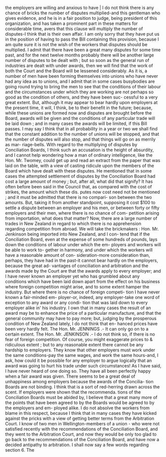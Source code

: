 the employers are willing and anxious to have | I do not think there is any chance of bricks the number of disputes multiplied-and this gentleman who gives evidence, and he is in a fair position to judge, being president of this organization, and has taken a prominent part in these matters for considerable time, avers that this clause will multiply the number of disputes-I think that is their own affair. I am only sorry that they have put us in the position of having to pass the Bill containing this provision, because I am quite sure it is not the wish of the workers that disputes should be multiplied. I admit that there have been a great many disputes for some time past, and for the next twelve months probably there will be another large number of disputes to be dealt with ; but so soon as the general run of industries are dealt with under awards, then we will find that the work of both the Court and the Board will be lessened considerably. As it is, a number of men have been forming themselves into unions who have never had any idea as to unions, and I admit that in some cases busybodies are going round trying to bring the men to see that the conditions of their labour and the circumstances under which they are working are not perhaps so good as the condition of others, and they have been suc- cessful to a very great extent. But, although it may appear to bear hardly upon employers at the present time, it will, I think, be to their benefit in the future; because, while these unions are formed now and disputes are brought before the Board, awards will be given and the conditions of any particular trade will be laid down ; and in many cases the awards will be limited, if this Bill passes. I may say I think that in all probability in a year or two we shall find that the constant addition to the number of unions will be stopped, and that the number of disputes will also stop, and that things will go on as merrily as mar- riage-bells. With regard to the multiplying of disputes by Conciliation Boards, I think such an accusation is the height of absurdity, and I cannot help wondering how a man of ordinary intelligence, like the Hon. Mr. Twomey, could get up and read an extract from the paper that was laid on the table, with a view of casting ridicule upon the members of the Board which have dealt with these disputes. He mentioned that in some cases the attempted settlement of disputes by the Conciliation Board had cost a large amount of money ; but, after all, what did that signify? It has often before been said in the Council that, as compared with the cost of strikes, the amount which these dis. putes now cost need not be mentioned ; and it must be admitted that there is no compari- son between the two amounts. But, taking it from another standpoint, supposing it cost $100 to settle a dispute between an employer and his men, or between forty or fifty employers and their men, where there is no chance of com- petition arising from importation, what does that matter? Now, there are a large number of trades in New Zealand in regard to which there is no apprehension regarding competition from abroad. We will take the brickmakers : Hon. Mr. Jenkinson being imported into New Zealand, and I con- tend that if the Conciliation Board, even at the expense of some hundreds of pounds, lays down the conditions of labour under which the em- ployers and workers will be able to work to- gether in harmony, and under which the workers will have a reasonable amount of con- sideration-more consideration than, perhaps, they have had in the past-it cannot bear hardly on the employers, because the great ad- vantages of conciliation and arbitration and the awards made by the Court are that the awards apply to every employer; and I have never known an employer yet who has grumbled about any conditions which have been laid down apart from the effect on his business where foreign competition might arise, and to some extent hamper the industry. But where there is no chance of foreign competi- tion I have never known a fair-minded em- ployer-or, indeed, any employer-take one word of exception to any award or any condi- tion that was laid down to every employer alike in' his industry. I own that in many cases the result of an award may be to enhance the price of a particular manufacture, and that the general community may have to pay more; but, judging by the prosperous condition of New Zealand lately, I do not think that en- hanced prices have been very hardly felt. The Hon. Mr. JENNINGS .- It can only go on to a certain extent. The Hon. Mr. JENKINSON .- I do not think so, if there is no fear of foreign competition. Of course, you might exaggerate prices to & ridiculous extent ; but to any reasonable extent there cannot be any hardship to employers. They know that other employers must work under the same conditions-pay the same wages, and work the same hours-and, I ask, how could it be possible for any employer to argue logically that an award was going to hurt his trade under such circumstances! As I have said, I have never heard of one doing so. They have all been perfectly happy when a fair award was given. There seems to be a great deal of unhappiness among employers because the awards of the Concilia- tion Boards are not binding. I think that is a sort of red-herring drawn across the scent. If employers were shown that the recommenda. tions of the Conciliation Boards must be abided by, I believe that a great many more of the points that have been agreed to by the Boards would be agreed to by the employers and em- ployed alike. I do not absolve the workers from blame in this respect, because I think that in many cases they have kicked against the pricks with a view of getting better terms from the Arbitration Court. I know of two men in Wellington-members of a union - who were not satisfied recently with the recommendations of the Conciliation Board, and they went to the Arbitration Court, and now they would be only too glad to go back to the recommendations of the Conciliation Board, and have now a decided antipathy to arbitration. I shall now say a few words regarding section 6. The 